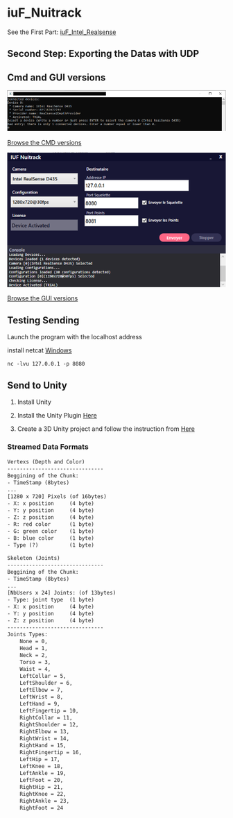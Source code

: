 # iuF_Nuitrack

See the First Part: [iuF_Intel_Realsense](https://github.com/mlhoutel/iuF_Intel_Realsense)

## Second Step: Exporting the Datas with UDP

## Cmd and GUI versions
<img src="ScreenShots/Screenshot1.PNG" width="700">

[Browse the CMD versions](https://github.com/mlhoutel/iuF_Nuitrack)

<img src="ScreenShots/Screenshot2.PNG" width="700">

[Browse the GUI versions](https://github.com/mlhoutel/iuF_Nuitrack/tree/feature/GUI)

## Testing Sending

Launch the program with the localhost address

install netcat [Windows](https://github.com/diegocr/netcat)

```
nc -lvu 127.0.0.1 -p 8080
```

## Send to Unity

1. Install Unity

2. Install the Unity Plugin [Here](https://github.com/Theia-VR/UnityPlugin)

3. Create a 3D Unity project and follow the instruction from [Here](https://github.com/Theia-VR/UnityPlugin/blob/master/README.md#how-to-use)

### Streamed Data Formats

```
Vertexs (Depth and Color)
-------------------------------
Beggining of the Chunk:
- TimeStamp (8bytes)
...
[1280 x 720] Pixels (of 16bytes)
- X: x position		(4 byte)
- Y: y position		(4 byte)
- Z: z position		(4 byte)
- R: red color		(1 byte)
- G: green color	(1 byte)
- B: blue color		(1 byte)
- Type (?)  		(1 byte)
```

```
Skeleton (Joints)
-------------------------------
Beggining of the Chunk:
- TimeStamp (8bytes)
...
[NbUsers x 24] Joints: (of 13bytes)
- Type: joint type  (1 byte)
- X: x position		(4 byte)
- Y: y position		(4 byte)
- Z: z position		(4 byte)
-------------------------------
Joints Types:
    None = 0,
    Head = 1,
    Neck = 2,
    Torso = 3,
    Waist = 4,
    LeftCollar = 5,
    LeftShoulder = 6,
    LeftElbow = 7,
    LeftWrist = 8,
    LeftHand = 9,
    LeftFingertip = 10,
    RightCollar = 11,
    RightShoulder = 12,
    RightElbow = 13,
    RightWrist = 14,
    RightHand = 15,
    RightFingertip = 16,
    LeftHip = 17,
    LeftKnee = 18,
    LeftAnkle = 19,
    LeftFoot = 20,
    RightHip = 21,
    RightKnee = 22,
    RightAnkle = 23,
    RightFoot = 24
```
